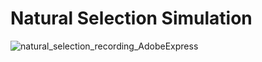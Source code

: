 # Natural Selection Simulation
![natural_selection_recording_AdobeExpress](https://user-images.githubusercontent.com/31394639/228921661-03355a57-2904-4ee3-a418-2a7d5ade4e45.gif)
